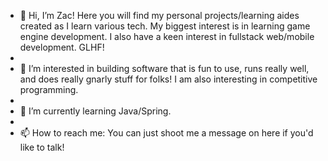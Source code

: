 - 👋 Hi, I’m Zac! Here you will find my personal projects/learning aides created as I learn various tech.  My biggest interest is in learning game engine development.  I also have a keen interest in fullstack web/mobile development.  GLHF!
- 
- 👀 I’m interested in building software that is fun to use, runs really well, and does really gnarly stuff for folks! I am also interesting in competitive programming.
- 
- 🌱 I’m currently learning Java/Spring.
- 
- 📫 How to reach me: You can just shoot me a message on here if you'd like to talk!

